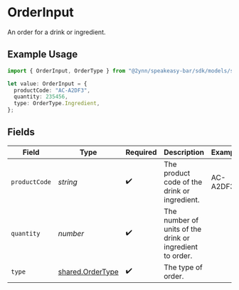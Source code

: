 # OrderInput

An order for a drink or ingredient.

## Example Usage

```typescript
import { OrderInput, OrderType } from "@2ynn/speakeasy-bar/sdk/models/shared";

let value: OrderInput = {
  productCode: "AC-A2DF3",
  quantity: 235456,
  type: OrderType.Ingredient,
};
```

## Fields

| Field                                                       | Type                                                        | Required                                                    | Description                                                 | Example                                                     |
| ----------------------------------------------------------- | ----------------------------------------------------------- | ----------------------------------------------------------- | ----------------------------------------------------------- | ----------------------------------------------------------- |
| `productCode`                                               | *string*                                                    | :heavy_check_mark:                                          | The product code of the drink or ingredient.                | AC-A2DF3                                                    |
| `quantity`                                                  | *number*                                                    | :heavy_check_mark:                                          | The number of units of the drink or ingredient to order.    |                                                             |
| `type`                                                      | [shared.OrderType](../../../sdk/models/shared/ordertype.md) | :heavy_check_mark:                                          | The type of order.                                          |                                                             |